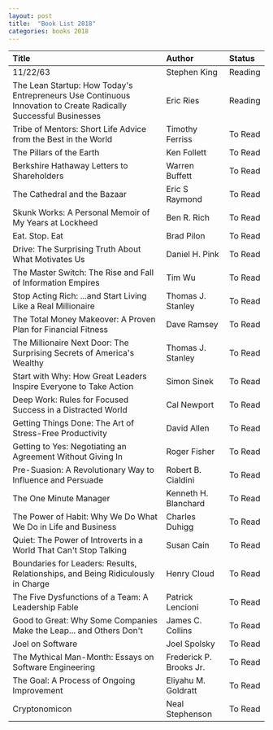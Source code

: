 ```yaml
---
layout: post
title:  "Book List 2018"
categories: books 2018
---
```

| Title | Author | Status |
| :-----| :-------| :----- |
| 11/22/63 | Stephen King | Reading |
| The Lean Startup: How Today's Entrepreneurs Use Continuous Innovation to Create Radically Successful Businesses	| Eric Ries | Reading |
| Tribe of Mentors: Short Life Advice from the Best in the World | Timothy Ferriss | To Read |
| The Pillars of the Earth | Ken Follett | To Read |
| Berkshire Hathaway Letters to Shareholders | Warren Buffett | To Read |
| The Cathedral and the Bazaar | Eric S Raymond | To Read |
| Skunk Works: A Personal Memoir of My Years at Lockheed | Ben R. Rich | To Read |
| Eat. Stop. Eat | Brad Pilon | To Read |
| Drive: The Surprising Truth About What Motivates Us | Daniel H. Pink | To Read |
| The Master Switch: The Rise and Fall of Information Empires | Tim Wu | To Read |
| Stop Acting Rich: ...and Start Living Like a Real Millionaire | Thomas J. Stanley | To Read |
| The Total Money Makeover: A Proven Plan for Financial Fitness | Dave Ramsey | To Read |
| The Millionaire Next Door: The Surprising Secrets of America's Wealthy | Thomas J. Stanley | To Read |
| Start with Why: How Great Leaders Inspire Everyone to Take Action | Simon Sinek | To Read |
| Deep Work: Rules for Focused Success in a Distracted World | Cal Newport | To Read |
| Getting Things Done: The Art of Stress-Free Productivity | David Allen | To Read |
| Getting to Yes: Negotiating an Agreement Without Giving In | Roger Fisher | To Read |
| Pre-Suasion: A Revolutionary Way to Influence and Persuade | Robert B. Cialdini | To Read |
| The One Minute Manager | Kenneth H. Blanchard | To Read |
| The Power of Habit: Why We Do What We Do in Life and Business | Charles Duhigg | To Read |
| Quiet: The Power of Introverts in a World That Can't Stop Talking | Susan Cain | To Read |
| Boundaries for Leaders: Results, Relationships, and Being Ridiculously in Charge | Henry Cloud | To Read |
| The Five Dysfunctions of a Team: A Leadership Fable | Patrick Lencioni | To Read |
| Good to Great: Why Some Companies Make the Leap... and Others Don't | James C. Collins | To Read |
| Joel on Software | Joel Spolsky | To Read |
| The Mythical Man-Month: Essays on Software Engineering | Frederick P. Brooks Jr. | To Read |
| The Goal: A Process of Ongoing Improvement | Eliyahu M. Goldratt | To Read |
| Cryptonomicon | Neal Stephenson | To Read |
